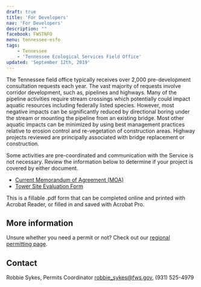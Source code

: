 ```yaml
---
draft: true
title: 'For Developers'
nav: 'For Developers'
description: ""
facebook: FWSTNFO
menu: tennessee-esfo
tags:
    - Tennessee
    - 'Tennessee Ecological Services Field Office'
updated: 'September 12th, 2019'
---
```


The Tennessee field office typically receives over 2,000 pre-development consultation requests each year.  The vast majority of requests involve corridor development, such as, pipelines and highways.  Many of the pipeline activities require stream crossings which potentially could impact aquatic resources including federally listed species.  However, most negative impacts can be significantly reduced by directional boring under the stream or mounting the pipeline from an existing bridge.  Most other aquatic impacts can be minimized by using best management practices relative to erosion control and re-vegetation of construction areas.  Highway projects reviewed are principally associated with bridge replacement or construction.

Some activities are pre-coordinated and communication with the Service is not necessary.  Review the information below to determine if your project is covered by either document.

- [Current Memorandum of Agreement (MOA)](/cookeville/pre-development-consultation)
- [Tower Site Evaluation Form](https://www.fws.gov/habitatconservation/TOWER_SITE_EVALUATION_FORM.pdf)

This is a fillable .pdf form that can be completed online and printed with Acrobat Reader, or filled in and saved with Acrobat Pro.

## More information

Unsure whether you need a permit or not? Check out our [regional permitting page](/our-services/permits/).

## Contact

Robbie Sykes, Permits Coordinator
[robbie_sykes@fws.gov](mailto:robbie_sykes@fws.gov), (931) 525-4979